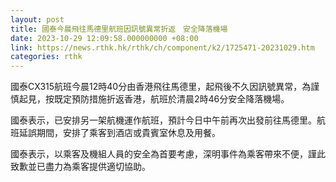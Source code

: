 ```yaml
---
layout: post
title: 國泰今晨飛往馬德里航班因訊號異常折返　安全降落機場
date: 2023-10-29 12:09:58.000000000 +08:00
link: https://news.rthk.hk/rthk/ch/component/k2/1725471-20231029.htm
categories: rthk
---
```


國泰CX315航班今晨12時40分由香港飛往馬德里，起飛後不久因訊號異常，為謹慎起見，按既定預防措施折返香港，航班於清晨2時46分安全降落機場。

國泰表示，已安排另一架航機運作航班，預計今日中午前再次出發前往馬德里。航班延誤期間，安排了乘客到酒店或貴賓室休息及用餐。

國泰表示，以乘客及機組人員的安全為首要考慮，深明事件為乘客帶來不便，謹此致歉並已盡力為乘客提供適切協助。
